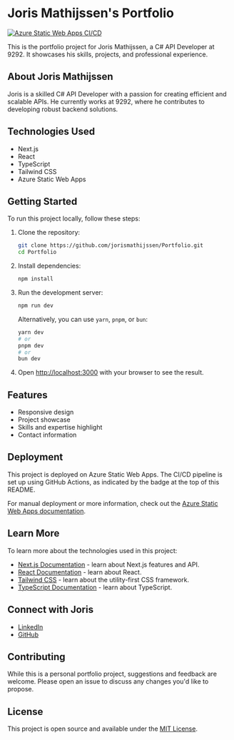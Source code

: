 # Joris Mathijssen's Portfolio

[![Azure Static Web Apps CI/CD](https://github.com/jorismathijssen/Portfolio/actions/workflows/azure-static-web-apps-thankful-dune-008456d03.yml/badge.svg)](https://github.com/jorismathijssen/Portfolio/actions/workflows/azure-static-web-apps-thankful-dune-008456d03.yml)

This is the portfolio project for Joris Mathijssen, a C# API Developer at 9292. It showcases his skills, projects, and professional experience.

## About Joris Mathijssen

Joris is a skilled C# API Developer with a passion for creating efficient and scalable APIs. He currently works at 9292, where he contributes to developing robust backend solutions.

## Technologies Used

- Next.js
- React
- TypeScript
- Tailwind CSS
- Azure Static Web Apps

## Getting Started

To run this project locally, follow these steps:

1. Clone the repository:
   ```bash
   git clone https://github.com/jorismathijssen/Portfolio.git
   cd Portfolio
   ```

2. Install dependencies:
   ```bash
   npm install
   ```

3. Run the development server:
   ```bash
   npm run dev
   ```

   Alternatively, you can use `yarn`, `pnpm`, or `bun`:
   ```bash
   yarn dev
   # or
   pnpm dev
   # or
   bun dev
   ```

4. Open [http://localhost:3000](http://localhost:3000) with your browser to see the result.

## Features

- Responsive design
- Project showcase
- Skills and expertise highlight
- Contact information

## Deployment

This project is deployed on Azure Static Web Apps. The CI/CD pipeline is set up using GitHub Actions, as indicated by the badge at the top of this README.

For manual deployment or more information, check out the [Azure Static Web Apps documentation](https://docs.microsoft.com/en-us/azure/static-web-apps/).

## Learn More

To learn more about the technologies used in this project:

- [Next.js Documentation](https://nextjs.org/docs) - learn about Next.js features and API.
- [React Documentation](https://reactjs.org/) - learn about React.
- [Tailwind CSS](https://tailwindcss.com/) - learn about the utility-first CSS framework.
- [TypeScript Documentation](https://www.typescriptlang.org/docs/) - learn about TypeScript.

## Connect with Joris

- [LinkedIn](https://www.linkedin.com/in/jorismathijssen)
- [GitHub](https://github.com/jorismathijssen)

## Contributing

While this is a personal portfolio project, suggestions and feedback are welcome. Please open an issue to discuss any changes you'd like to propose.

## License

This project is open source and available under the [MIT License](LICENSE).
